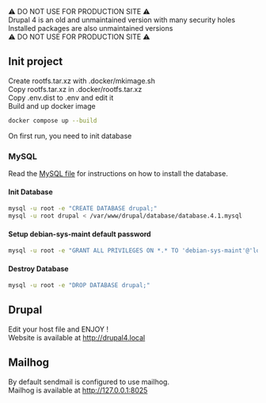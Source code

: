 :warning: DO NOT USE FOR PRODUCTION SITE :warning:  
Drupal 4 is an old and unmaintained version with many security holes  
Installed packages are also unmaintained versions  
:warning: DO NOT USE FOR PRODUCTION SITE :warning:  

## Init project

Create rootfs.tar.xz with .docker/mkimage.sh  
Copy rootfs.tar.xz in .docker/rootfs.tar.xz  
Copy .env.dist to .env and edit it  
Build and up docker image

````bash
docker compose up --build
````

On first run, you need to init database  

### MySQL

Read the [MySQL file](website/INSTALL.mysql.txt) for instructions on how to install the database.

#### Init Database

````bash
mysql -u root -e "CREATE DATABASE drupal;"
mysql -u root drupal < /var/www/drupal/database/database.4.1.mysql
````

#### Setup debian-sys-maint default password

````bash
mysql -u root -e "GRANT ALL PRIVILEGES ON *.* TO 'debian-sys-maint'@'localhost' IDENTIFIED BY '${MYSQL_DEBIAN_SYS_MAINT_PASSWORD}';"
````

#### Destroy Database

````bash
mysql -u root -e "DROP DATABASE drupal;"
````

## Drupal
Edit your host file and ENJOY !  
Website is available at http://drupal4.local

## Mailhog
By default sendmail is configured to use mailhog.  
Mailhog is available at http://127.0.0.1:8025
